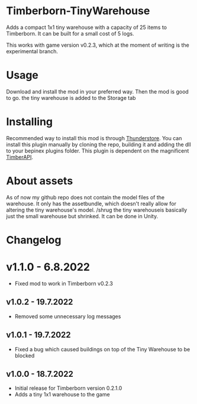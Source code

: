 # Timberborn-TinyWarehouse
Adds a compact 1x1 tiny warehouse with a capacity of 25 items to Timberborn. It can be built for a small cost of 5 logs. 

This works with game version v0.2.3, which at the moment of writing is the experimental branch.

# Usage
Download and install the mod in your preferred way. Then the mod is good to go. the tiny warehouse is added to the Storage tab

# Installing
Recommended way to install this mod is through [Thunderstore](https://timberborn.thunderstore.io/). You can install this plugin manually by cloning the repo, building it
and adding the dll to your bepinex plugins folder. This plugin is dependent on the magnificent [TimberAPI](https://github.com/Timberborn-Modding-Central/TimberAPI).

# About assets
As of now my github repo does not contain the model files of the warehouse. It only has the assetbundle, which doesn't really allow for 
altering the tiny warehouse's model. /shrug the tiny warehouseis basically just the small warehouse but shrinked. It can be done in Unity. 

# Changelog

# v1.1.0 - 6.8.2022
- Fixed mod to work in Timberborn v0.2.3

## v1.0.2 - 19.7.2022
- Removed some unnecessary log messages

## v1.0.1 - 19.7.2022
- Fixed a bug which caused buildings on top of the Tiny Warehouse to be blocked

## v1.0.0 - 18.7.2022
- Initial release for Timberborn version 0.2.1.0
- Adds a tiny 1x1 warehouse to the game